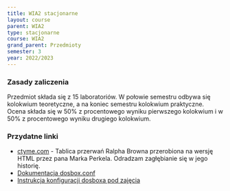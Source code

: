 ```yaml
---
title: WIA2 stacjonarne
layout: course
parent: WIA2
type: stacjonarne
course: WIA2
grand_parent: Przedmioty
semester: 3
year: 2022/2023
---
```


### Zasady zaliczenia
Przedmiot składa się z 15 laboratoriów. W połowie semestru odbywa się kolokwium teoretyczne, a na koniec semestru kolokwium praktyczne. Ocena składa się w 50% z procentowego wyniku pierwszego kolokwium i w 50% z procentowego wyniku drugiego kolokwium.

### Przydatne linki
- [ctyme.com](http://www.ctyme.com/intr/int.htm) - Tablica przerwań Ralpha Browna przerobiona na wersję HTML przez pana Marka Perkela. Odradzam zagłębianie się w jego historię.
- [Dokumentacja dosbox.conf](https://www.dosbox.com/wiki/Dosbox.conf)
- [Instrukcja konfiguracji dosboxa pod zajęcia](../../../wia2-dosbox)

